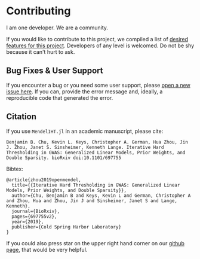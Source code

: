 
# Contributing

I am one developer. We are a community. 

If you would like to contribute to this project, we compiled a list of [desired features for this project](https://github.com/OpenMendel/MendelIHT.jl/issues/6). Developers of any level is welcomed. Do not be shy because it can't hurt to ask. 

## Bug Fixes & User Support

If you encounter a bug or you need some user support, please [open a new issue here](https://github.com/OpenMendel/MendelIHT.jl/issues). If you can, provide the error message and, ideally, a reproducible code that generated the error.

## Citation

If you use `MendelIHT.jl` in an academic manuscript, please cite:

```
Benjamin B. Chu, Kevin L. Keys, Christopher A. German, Hua Zhou, Jin J. Zhou, Janet S. Sinsheimer, Kenneth Lange. Iterative Hard Thresholding in GWAS: Generalized Linear Models, Prior Weights, and Double Sparsity. bioRxiv doi:10.1101/697755
```

Bibtex:

```
@article{zhou2019openmendel,
  title={{Iterative Hard Thresholding in GWAS: Generalized Linear Models, Prior Weights, and Double Sparsity}},
  author={Chu, Benjamin B and Keys, Kevin L and German, Christopher A and Zhou, Hua and Zhou, Jin J and Sinsheimer, Janet S and Lange, Kenneth},
  journal={BioRxiv},
  pages={697755v2},
  year={2019},
  publisher={Cold Spring Harbor Laboratory}
}
```

If you could also press star on the upper right hand corner on our [github page](https://github.com/OpenMendel/MendelIHT.jl), that would be very helpful. 
